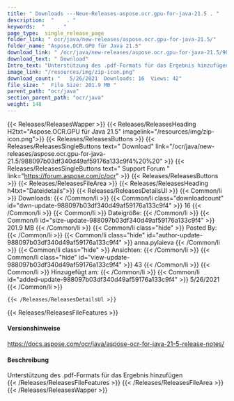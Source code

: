 ```yaml
---
title: " Downloads ---Neue-Releases-aspose.ocr.gpu-for-java-21.5 . "
description:  "    . " 
keywords:  "    . " 
page_type:  single_release_page
folder_link: " ocr/java/new-releases/aspose.ocr.gpu-for-java-21.5/"
folder_name: "Aspose.OCR.GPU für Java 21.5"
download_link: " /ocr/java/new-releases/aspose.ocr.gpu-for-java-21.5/988097b03df340d49af59176a133c9f4"
download_text: " Download"
Intro_text: "Unterstützung des .pdf-Formats für das Ergebnis hinzufügen"
image_link: "/resources/img/zip-icon.png"
download_count: "   5/26/2021  Downloads: 16  Views: 42"
file_size: "  File Size: 201.9 MB "
parent_path: "ocr/java"
section_parent_path: "ocr/java"
weight: 148
---
```


{{< Releases/ReleasesWapper >}}
  {{< Releases/ReleasesHeading H2txt="Aspose.OCR.GPU für Java 21.5" imagelink="/resources/img/zip-icon.png">}}
  {{< Releases/ReleasesButtons >}}
    {{< Releases/ReleasesSingleButtons text=" Download" link="/ocr/java/new-releases/aspose.ocr.gpu-for-java-21.5/988097b03df340d49af59176a133c9f4%20%20" >}}
    {{< Releases/ReleasesSingleButtons text=" Support Forum " link="https://forum.aspose.com/c/ocr" >}}
  {{< Releases/ReleasesButtons >}}
  {{< Releases/ReleasesFileArea >}}
    {{< Releases/ReleasesHeading h4txt="Dateidetails">}}
    {{< Releases/ReleasesDetailsUl >}}
            {{< Common/li >}} Downloads: {{< /Common/li >}}
      {{< Common/li class="downloadcount" id="dwn-update-988097b03df340d49af59176a133c9f4" >}} 16 {{< /Common/li >}}
      {{< Common/li >}} Dateigröße: {{< /Common/li >}}
      {{< Common/li id="size-update-988097b03df340d49af59176a133c9f4" >}} 201.9 MB {{< /Common/li >}} 
      {{< Common/li  class="hide" >}} Posted By: {{< /Common/li >}} 
      {{< Common/li class="hide" id="author-update-988097b03df340d49af59176a133c9f4" >}} anna.pylaieva {{< /Common/li >}}
      {{< Common/li class="hide" >}} Ansichten: {{< /Common/li >}}
      {{< Common/li class="hide" id="view-update-988097b03df340d49af59176a133c9f4" >}} 43 {{< /Common/li >}}
      {{< Common/li >}} Hinzugefügt am: {{< /Common/li >}}
      {{< Common/li id="added-update-988097b03df340d49af59176a133c9f4" >}} 5/26/2021 {{< /Common/li >}} 

    {{< /Releases/ReleasesDetailsUl >}}

  {{< Releases/ReleasesFileFeatures >}}
      <h4>Versionshinweise</h4><div> <a href="https://docs.aspose.com/ocr/java/aspose-ocr-for-java-21-5-release-notes/">https://docs.aspose.com/ocr/java/aspose-ocr-for-java-21-5-release-notes/</a></div><h4> Beschreibung</h4><div class="HTMLDescription"> Unterstützung des .pdf-Formats für das Ergebnis hinzufügen</div>
  {{< /Releases/ReleasesFileFeatures >}}
 {{< /Releases/ReleasesFileArea >}}
{{< /Releases/ReleasesWapper >}}



